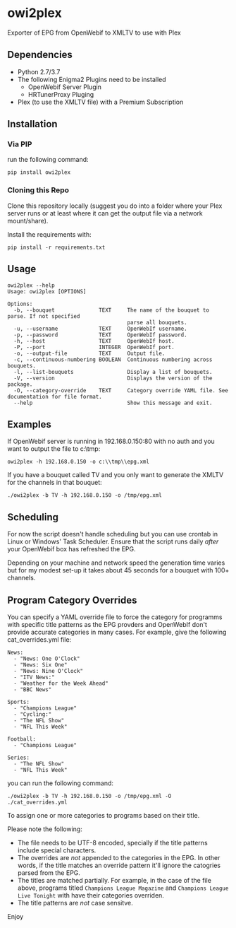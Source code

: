 # owi2plex
Exporter of EPG from OpenWebif to XMLTV to use with Plex

## Dependencies
* Python 2.7/3.7
* The following Enigma2 Plugins need to be installed 
  * OpenWebif Server Plugin
  * HRTunerProxy Pluging
* Plex (to use the XMLTV file) with a Premium Subscription

## Installation
### Via PIP
run the following command:

`pip install owi2plex`

### Cloning this Repo
Clone this repository locally (suggest you do into a folder where your Plex server runs or at least where it can get the output file via a network mount/share).

Install the requirements with:

`pip install -r requirements.txt`

## Usage
```
owi2plex --help
Usage: owi2plex [OPTIONS]

Options:
  -b, --bouquet              TEXT     The name of the bouquet to parse. If not specified
                                      parse all bouquets.
  -u, --username             TEXT     OpenWebIf username.
  -p, --password             TEXT     OpenWebIf password.
  -h, --host                 TEXT     OpenWebIf host.
  -P, --port                 INTEGER  OpenWebIf port.
  -o, --output-file          TEXT     Output file.
  -c, --continuous-numbering BOOLEAN  Continuous numbering across bouquets.
  -l, --list-bouquets                 Display a list of bouquets.
  -V, --version                       Displays the version of the package.
  -O, --category-override    TEXT     Category override YAML file. See documentation for file format.
  --help                              Show this message and exit.
```

## Examples

If OpenWebif server is running in 192.168.0.150:80 with no auth and you want to output the file to c:\tmp\:

`owi2plex -h 192.168.0.150 -o c:\\tmp\\epg.xml`

If you have a bouquet called TV and you only want to generate the XMLTV for the channels in that bouquet:

`./owi2plex -b TV -h 192.168.0.150 -o /tmp/epg.xml`

## Scheduling

For now the script doesn't handle scheduling but you can use crontab in Linux or Windows' Task Scheduler. Ensure that the script runs daily *after* your OpenWebif box has refreshed the EPG.

Depending on your machine and network speed the generation time varies but for my modest set-up it takes about 45 seconds for a bouquet with 100+ channels.

## Program Category Overrides
You can specify a YAML override file to force the category for programms with specific title patterns as the EPG provders and OpenWebIf don't provide accurate categories in many cases. For example, give the following cat_overrides.yml file:

```
News: 
  - "News: One O'Clock"
  - "News: Six One"
  - "News: Nine O'Clock"
  - "ITV News:"
  - "Weather for the Week Ahead"
  - "BBC News"

Sports:
  - "Champions League"
  - "Cycling:"
  - "The NFL Show"
  - "NFL This Week"

Football: 
  - "Champions League"

Series:
  - "The NFL Show"
  - "NFL This Week"

```

you can run the following command: 

`./owi2plex -b TV -h 192.168.0.150 -o /tmp/epg.xml -O ./cat_overrides.yml`

To assign one or more categories to programs based on their title.

Please note the following:

* The file needs to be UTF-8 encoded, specially if the title patterns include special characters.
* The overrides are *not* appended to the categories in the EPG. In other words, if the title matches an override pattern it'll ignore the catogries parsed from the EPG.
* The titles are matched partially. For example, in the case of the file above, programs titled `Champions League Magazine` and `Champions League Live Tonight` with have their categories overriden.
* The title patterns are *not* case sensitve.


Enjoy
